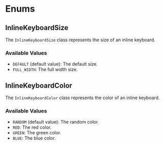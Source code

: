 # Enums 

## InlineKeyboardSize 

The `InlineKeyboardSize` class represents the size of an inline keyboard.

### Available Values

- `DEFAULT` (default value): The default size.
- `FULL_WIDTH`: The full width size.


## InlineKeyboardColor

The `InlineKeyboardColor` class represents the color of an inline keyboard.

### Available Values

- `RANDOM` (default value): The random color.
- `RED`: The red color.
- `GREEN`: The green color.
- `BLUE`: The blue color.
